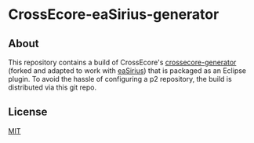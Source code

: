# CrossEcore-eaSirius-generator
## About
This repository contains a build of CrossEcore's [crossecore-generator](https://github.com/andreasdomanowski/eaSirius/tree/crossecore-build-integration) (forked and adapted to work with  [eaSirius](https://github.com/andreasdomanowski/eaSirius/)) that is packaged as an Eclipse plugin.
To avoid the hassle of configuring a p2 repository, the build is distributed via this git repo.

## License
[MIT](https://github.com/andreasdomanowski/CrossEcore-eaSirius-generator/blob/main/LICENSE)
